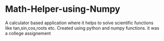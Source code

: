# Math-Helper-using-Numpy
A calculator based application where it helps to solve scientific functions like tan,sin,cos,roots etc.
Created using python and numpy functions.
it was a college assignement
